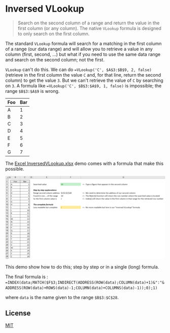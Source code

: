 # Inversed VLookup

> Search on the second column of a range and return the value in the first column (or any column). The native `VLookup` formula is designed to only search on the first column.

The standard `VLookup` formula will search for a matching in the first column of a range (our data range) and will allow you to retrieve a value in any column (first, second, ...) but what if you need to use the same data range and search on the second column; not the first.

`VLookup` can't do this. We can do `=VLookup('C', $A$3:$B$9, 2, false)` (retrieve in the first column the value `C` and, for that line, return the second column) to get the value `3`. But we can't retrieve the value of `C` by searching on `3`. A formula like `=VLookup('C', $B$3:$A$9, 1, false)` is impossible; the range `$B$3:$A$9` is wrong. 

| Foo | Bar |
| --- | --- |
| A   | 1   |
| B   | 2   |
| C   | 3   |
| D   | 4   |
| E   | 5   |
| F   | 6   |
| G   | 7   |

The [Excel InversedVLookup.xlsx](InversedVLookup.xlsx) demo comes with a formula that make this possible.

![Demo](demo.png)

This demo show how to do this; step by step or in a single (long) formula.

The final formula is : `=INDEX(data;MATCH($F$3;INDIRECT(ADDRESS(ROW(data);COLUMN(data)+1)&":"&ADDRESS(ROW(data)+ROWS(data)-1;COLUMN(data)+COLUMNS(data)-1));0);1)`

where `data` is the name given to the range `$B$3:$C$28`.

## License

[MIT](LICENSE)

